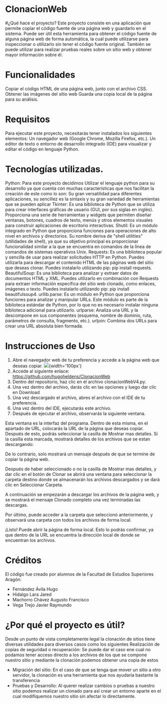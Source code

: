 # ClonacionWeb
#¿Qué hace el proyecto?
Este proyecto consiste en una aplicación que permite copiar el código fuente de una página web y guardarlo en el sistema. Puede ser útil esta herramienta para obtener el código fuente de alguna página web de forma automática, la cual puede utilizarse para inspeccionar o utilizarlo sin tener el código fuente original.
También se puede utilizar para realizar pruebas reales sobre un sitio web y obtener mayor información sobre él.
# Funcionalidades
Copiar el código HTML de una página web, junto con el archivo CSS.
Obtener las imágenes del sitio web
Guarda una copia local de la página para su análisis.

# Requisitos
Para ejecutar este proyecto, necesitarás tener instalados los siguientes elementos:
Un navegador web (Google Chrome, Mozilla Firefox, etc.).
Un editor de texto o entorno de desarrollo integrado (IDE) para visualizar y editar el código en lenguaje Python.

# Tecnologías utilizadas.
Python: Para este proyecto decidimos Utilizar el lenguaje python para su desarrollo ya que cuenta con muchas características que nos facilitan la creación de este como lo son: Su gran versatilidad para diferentes aplicaciones, su sencillez es la sintaxis y su gran variedad de herramientas que se pueden aplicar
Tkinter: Es una biblioteca de Python que se utiliza para crear interfaces gráficas de usuario (GUI, por sus siglas en inglés). Proporciona una serie de herramientas y widgets que permiten diseñar ventanas, botones, cuadros de texto, menús y otros elementos visuales para construir aplicaciones de escritorio interactivas.
Shutil: Es un módulo integrado en Python que proporciona funciones para operaciones de alto nivel en archivos y directorios. Su nombre deriva de "shell utilities" (utilidades de shell), ya que su objetivo principal es proporcionar funcionalidad similar a la que se encuentra en comandos de la línea de comandos de sistemas operativos Unix.
Requests: Es una biblioteca popular y sencilla de usar para realizar solicitudes HTTP en Python. Puedes utilizarla para descargar el contenido HTML de las páginas web del sitio que deseas clonar. Puedes instalarlo utilizando pip: pip install requests.
BeautifulSoup: Es una biblioteca para analizar y extraer datos de documentos HTML y XML. Puedes utilizarlo en combinación con Requests para extraer información específica del sitio web clonado, como enlaces, imágenes o texto. Puedes instalarlo utilizando pip: pip install beautifulsoup4.
urllib.parse: Es un módulo en Python que proporciona funciones para analizar y manipular URLs. Este módulo es parte de la biblioteca estándar de Python, por lo que no es necesario instalar ninguna biblioteca adicional para utilizarlo.
urlparse: Analiza una URL y la descompone en sus componentes (esquema, nombre de dominio, ruta, parámetros de consulta, fragmento, etc.).
urljoin: Combina dos URLs para crear una URL absoluta bien formada.

# Instrucciones de Uso
1. Abre el navegador web de tu preferencia y accede a la página web que deseas copiar.
  ![](https://github.com/hugoheldens/ClonacionWeb/tree/main/Screenshots/im1.png){width='100px'}
2. Accede al siguiente enlace: https://github.com/hugoheldens/ClonacionWeb
3. Dentro del repositorio, haz clic en el archivo clonacionWebV4.py.
4. Una vez dentro del archivo, darás clic en las opciones y luego dar clic en Download
5. Una vez descargado el archivo, abres el archivo con el IDE de tu preferencia.
6. Una vez dentro del IDE, ejecutarás este archivo.
7. Después de ejecutar el archivo, observarás la siguiente ventana.


Esta ventana es la interfaz del programa. Dentro de esta misma, en el apartado de URL, colocarás la URL de la página que deseas copiar.
Después de esto, podrás seleccionar la casilla de Mostrar mas detalles. Si la casilla esta marcada, mostrará detalles de los archivos que se estan descargando:

De lo contrario, solo mostrará un mensaje después de que se termine de copiar la página web.

Después de haber seleccionado o no la casilla de Mostrar mas detalles, y dar clic en el botón de Clonar se abrirá una ventana para seleccionar la carpeta destino donde se almacenarán los archivos descargados y se dará clic en Seleccionar Carpeta.



A continuación se empezarán a descargar los archivos de la página web, y se mostrará el mensaje Clonado completo una vez terminadas las descargas.

Por último, puede acceder a la carpeta que seleccionó anteriormente, y observará una carpeta con todos los archivos de forma local.

¡Listo! Puede abrir la página de forma local. Esto lo podrás confirmar, ya que dentro de la URL se encuentra la dirección local de donde se encuentran los archivos.

# Créditos
El código fue creado por alumnos de la Facultad de Estudios Superiores Aragón:
* Fernández Ávila Hugo
* Hidalgo Lara Jared
* Machorro Chávez Augusto Francisco
* Vega Trejo Javier Raymundo

# ¿Por qué el proyecto es útil?
Desde un punto de vista completamente legal la clonación de sitios tiene diversas utilidades para diversos casos como los siguientes
Realización de copias de seguridad o recuperación: Se puede dar el caso ene cual no podamos tener acceso directo a los archivos de los que se compone nuestro sitio y mediante la clonación podemos obtener una copia de estos
* Migración del sitio: En el caso de que se tenga que mover un sitio a otro servidor, la clonación es una herramienta que nos ayudaría bastante la transferencia
* Pruebas y Desarrollo: Al querer realizar cambios o pruebas a nuestro sitio podemos realizar un clonado para así crear un entorno aparte en el cual modifiquemos nuestro sitio sin afectar lo directamente.

